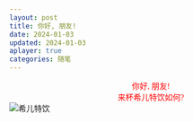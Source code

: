 ```yaml
---
layout: post
title: 你好, 朋友!
date: 2024-01-03
updated: 2024-01-03
aplayer: true
categories: 随笔
---
```


<div style="text-align:center;font-family:KaiTi;color:red">你好, 朋友!</div>

<div style="text-align:center;font-family:KaiTi;color:red">来杯希儿特饮如何?</div>

<Img src="https://i0.hdslb.com/bfs/new_dyn/898070e611feb78eb29d183bb59bc2153461563774142488.png" alt="希儿特饮"/>

